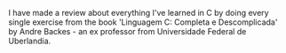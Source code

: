 I have made a review about everything I've learned in C by doing every single exercise from the book 'Linguagem C: Completa e Descomplicada' by Andre Backes - an ex professor from Universidade Federal de Uberlandia.
